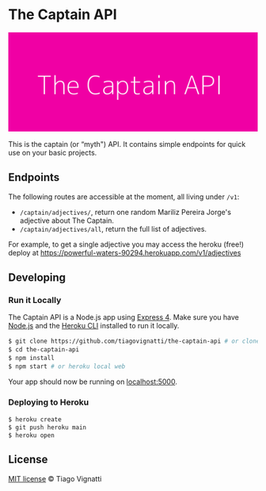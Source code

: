 # The Captain API

![](assets/intro.png)

This is the captain (or “myth") API. It contains simple endpoints for quick use on your basic projects.

## Endpoints

The following routes are accessible at the moment, all living under `/v1`:

- `/captain/adjectives/`, return one random Mariliz Pereira Jorge's adjective about The Captain.
- `/captain/adjectives/all`, return the full list of adjectives.

For example, to get a single adjective you may access the heroku (free!) deploy at https://powerful-waters-90294.herokuapp.com/v1/adjectives

## Developing 

### Run it Locally

The Captain API is a Node.js app using [Express 4](http://expressjs.com/). Make sure you have [Node.js](http://nodejs.org/) and the [Heroku CLI](https://cli.heroku.com/) installed to run it locally.

```sh
$ git clone https://github.com/tiagovignatti/the-captain-api # or clone your own fork
$ cd the-captain-api
$ npm install
$ npm start # or heroku local web
```

Your app should now be running on [localhost:5000](http://localhost:5000/).

### Deploying to Heroku

```
$ heroku create
$ git push heroku main
$ heroku open
```

## License

[MIT license](LICENSE) © Tiago Vignatti